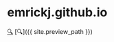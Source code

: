 # emrickj.github.io
<a title="Preview" href="{{ site.preview_path }}2.php?u=500">&#x1f50d;</a>
[&#x1f50d;]({{ site.preview_path }})

